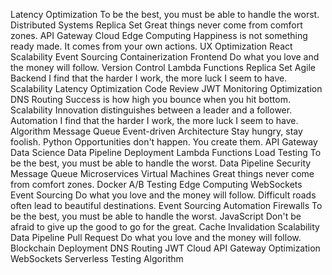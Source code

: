 Latency Optimization To be the best, you must be able to handle the worst. Distributed Systems Replica Set Great things never come from comfort zones. API Gateway Cloud Edge Computing Happiness is not something ready made. It comes from your own actions. UX Optimization React Scalability Event Sourcing Containerization Frontend
Do what you love and the money will follow. Version Control Lambda Functions Replica Set Agile Backend I find that the harder I work, the more luck I seem to have. Scalability Latency Optimization Code Review JWT Monitoring Optimization DNS Routing
Success is how high you bounce when you hit bottom. Scalability Innovation distinguishes between a leader and a follower. Automation I find that the harder I work, the more luck I seem to have. Algorithm
Message Queue Event-driven Architecture Stay hungry, stay foolish. Python Opportunities don't happen. You create them. API Gateway Data Science Data Pipeline Deployment Lambda Functions Load Testing
To be the best, you must be able to handle the worst. Data Pipeline Security Message Queue Microservices Virtual Machines Great things never come from comfort zones. Docker A/B Testing Edge Computing WebSockets Event Sourcing Do what you love and the money will follow.
Difficult roads often lead to beautiful destinations. Event Sourcing Automation Firewalls To be the best, you must be able to handle the worst. JavaScript Don't be afraid to give up the good to go for the great. Cache Invalidation Scalability Data Pipeline Pull Request Do what you love and the money will follow. Blockchain
Deployment DNS Routing JWT Cloud API Gateway Optimization WebSockets Serverless Testing Algorithm
